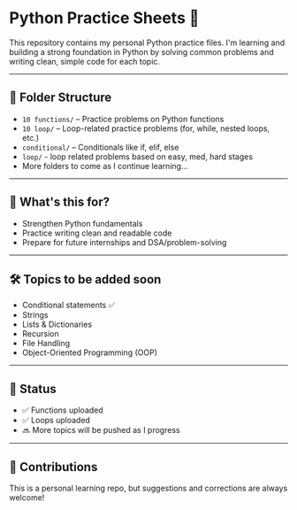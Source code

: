 # Python Practice Sheets 🐍

This repository contains my personal Python practice files. I'm learning and building a strong foundation in Python by solving common problems and writing clean, simple code for each topic.

---

## 📁 Folder Structure

- `10 functions/` – Practice problems on Python functions
- `10 loop/` – Loop-related practice problems (for, while, nested loops, etc.)
- `conditional/` – Conditionals like if, elif, else
- `loop/` - loop related problems based on easy, med, hard stages
- More folders to come as I continue learning...

---

## 🚀 What's this for?

- Strengthen Python fundamentals
- Practice writing clean and readable code
- Prepare for future internships and DSA/problem-solving

---

## 🛠 Topics to be added soon

- Conditional statements ✅
- Strings
- Lists & Dictionaries
- Recursion
- File Handling
- Object-Oriented Programming (OOP)

---

## 📅 Status

- ✅ Functions uploaded
- ✅ Loops uploaded
- 🔜 More topics will be pushed as I progress

---

## 🙌 Contributions

This is a personal learning repo, but suggestions and corrections are always welcome!
